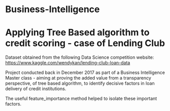 
# Business-Intelligence
# Applying Tree Based algorithm to credit scoring - case of Lending Club

Dataset obtained from the following Data Science competition website:
https://www.kaggle.com/wendykan/lending-club-loan-data

Project conducted back in December 2017 as part of a Business Intelligence Master class - aiming at proving the added value from a transparency perspective, of tree based algorithm, to identify decisive factors in loan delivery of credit institutions.

The useful feature_importance method helped to isolate these important factors.

